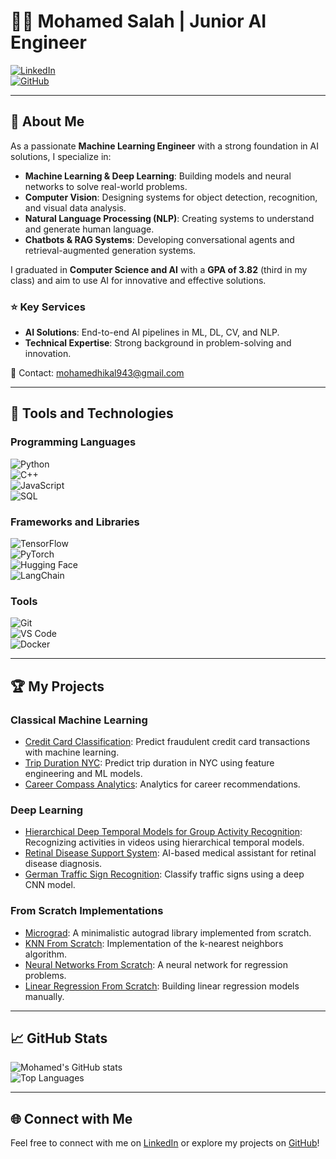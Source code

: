 # 👨‍💻 Mohamed Salah | Junior AI Engineer  

[![LinkedIn](https://img.shields.io/badge/-LinkedIn-blue?style=for-the-badge&logo=linkedin)](https://www.linkedin.com/in/mohamed-salah-heikal-a39726219)  
[![GitHub](https://img.shields.io/badge/-GitHub-black?style=for-the-badge&logo=github)](https://github.com/mosalah19)  

---

## 🌟 About Me  

As a passionate **Machine Learning Engineer** with a strong foundation in AI solutions, I specialize in:  
- **Machine Learning & Deep Learning**: Building models and neural networks to solve real-world problems.  
- **Computer Vision**: Designing systems for object detection, recognition, and visual data analysis.  
- **Natural Language Processing (NLP)**: Creating systems to understand and generate human language.  
- **Chatbots & RAG Systems**: Developing conversational agents and retrieval-augmented generation systems.  

I graduated in **Computer Science and AI** with a **GPA of 3.82** (third in my class) and aim to use AI for innovative and effective solutions.  

### ⭐ Key Services  
- **AI Solutions**: End-to-end AI pipelines in ML, DL, CV, and NLP.  
- **Technical Expertise**: Strong background in problem-solving and innovation.  

📧 Contact: [mohamedhikal943@gmail.com](mailto:mohamedhikal943@gmail.com)  

---

## 🔧 Tools and Technologies  

### **Programming Languages**  
![Python](https://img.shields.io/badge/-Python-blue?style=flat&logo=python&logoColor=white)  
![C++](https://img.shields.io/badge/-C++-blue?style=flat&logo=cplusplus&logoColor=white)  
![JavaScript](https://img.shields.io/badge/-JavaScript-yellow?style=flat&logo=javascript&logoColor=black)  
![SQL](https://img.shields.io/badge/-SQL-lightgrey?style=flat&logo=mysql&logoColor=blue)  

### **Frameworks and Libraries**  
![TensorFlow](https://img.shields.io/badge/-TensorFlow-orange?style=flat&logo=tensorflow&logoColor=white)  
![PyTorch](https://img.shields.io/badge/-PyTorch-red?style=flat&logo=pytorch&logoColor=white)  
![Hugging Face](https://img.shields.io/badge/-HuggingFace-yellow?style=flat&logo=huggingface&logoColor=black)  
![LangChain](https://img.shields.io/badge/-LangChain-blueviolet?style=flat)  

### **Tools**  
![Git](https://img.shields.io/badge/-Git-black?style=flat&logo=git)  
![VS Code](https://img.shields.io/badge/-VS%20Code-blue?style=flat&logo=visualstudiocode&logoColor=white)  
![Docker](https://img.shields.io/badge/-Docker-blue?style=flat&logo=docker&logoColor=white)  

---

## 🏆 My Projects  

### **Classical Machine Learning**  
- [Credit Card Classification](https://github.com/mosalah19/CreditCard_Classification): Predict fraudulent credit card transactions with machine learning.  
- [Trip Duration NYC](https://github.com/mosalah19/TripDurationNYC): Predict trip duration in NYC using feature engineering and ML models.  
- [Career Compass Analytics](https://github.com/mosalah19/CareerCompassAnalytics): Analytics for career recommendations.

### **Deep Learning**  
- [Hierarchical Deep Temporal Models for Group Activity Recognition](https://github.com/mosalah19/hierarchical-deep-temporal-model-): Recognizing activities in videos using hierarchical temporal models.  
- [Retinal Disease Support System](https://github.com/mosalah19/RDSS): AI-based medical assistant for retinal disease diagnosis.  
- [German Traffic Sign Recognition](https://www.kaggle.com/code/mohamedsalahcsai2020/german-traffic-sign-recognition-project/edit): Classify traffic signs using a deep CNN model.

### **From Scratch Implementations**  
- [Micrograd](https://github.com/mosalah19/building-micrograd): A minimalistic autograd library implemented from scratch.  
- [KNN From Scratch](https://github.com/mosalah19/Knn_from_skratch): Implementation of the k-nearest neighbors algorithm.  
- [Neural Networks From Scratch](https://github.com/mosalah19/NN_for_Regression): A neural network for regression problems.  
- [Linear Regression From Scratch](https://github.com/mosalah19/Linear_Regression_from_scratch): Building linear regression models manually.

---

## 📈 GitHub Stats  
![Mohamed's GitHub stats](https://github-readme-stats.vercel.app/api?username=mosalah19&show_icons=true&theme=radical)  
![Top Languages](https://github-readme-stats.vercel.app/api/top-langs/?username=mosalah19&layout=compact&theme=radical)  

---

## 🌐 Connect with Me  
Feel free to connect with me on [LinkedIn](https://www.linkedin.com/in/mohamed-salah-heikal-a39726219) or explore my projects on [GitHub](https://github.com/mosalah19)!
